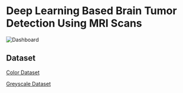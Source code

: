 # Deep Learning Based Brain Tumor Detection Using MRI Scans

![Dashboard](https://github.com/ShaikhBorhanUddin/Deep-Learning-Based-Brain-Tumor-Detection-Using-MRI-Scans/blob/main/Images/brain_tumor_title.png?raw=true)  

## Dataset  

[Color Dataset](https://www.kaggle.com/datasets/shuvokumarbasakbd/brain-tumors-mri-crystal-clean-colorized-mri-data)  

[Greyscale Dataset](https://www.kaggle.com/datasets/beyzaetinkaya/brain-tumor-dataset?select=brain_tumor_dataset)  


